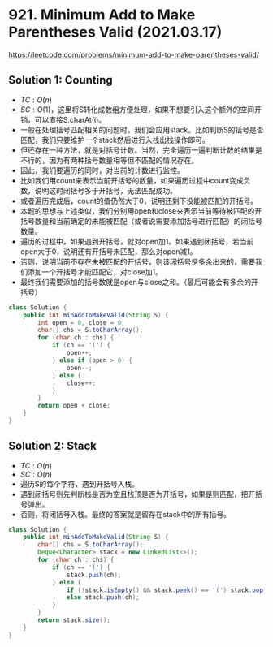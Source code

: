 # 921. Minimum Add to Make Parentheses Valid (2021.03.17)

https://leetcode.com/problems/minimum-add-to-make-parentheses-valid/

## Solution 1: Counting

- $TC:O(n)$
- $SC:O(1)$，这里将S转化成数组方便处理，如果不想要引入这个额外的空间开销，可以直接S.charAt(i)。
- 一般在处理括号匹配相关的问题时，我们会应用stack。比如判断S的括号是否匹配，我们只要维护一个stack然后进行入栈出栈操作即可。
- 但还存在一种方法，就是对括号计数。当然，完全遍历一遍判断计数的结果是不行的，因为有两种括号数量相等但不匹配的情况存在。
- 因此，我们要遍历的同时，对当前的计数进行监控。
- 比如我们用count来表示当前开括号的数量，如果遍历过程中count变成负数，说明这时闭括号多于开括号，无法匹配成功。
- 或者遍历完成后，count的值仍然大于0，说明还剩下没能被匹配的开括号。
- 本题的思想与上述类似，我们分别用open和close来表示当前等待被匹配的开括号数量和当前确定的未能被匹配（或者说需要添加括号进行匹配）的闭括号数量。
- 遍历的过程中，如果遇到开括号，就对open加1。如果遇到闭括号，若当前open大于0，说明还有开括号未匹配，那么对open减1。
- 否则，说明当前不存在未被匹配的开括号，则该闭括号是多余出来的，需要我们添加一个开括号才能匹配它，对close加1。
- 最终我们需要添加的括号数就是open与close之和。（最后可能会有多余的开括号）

```java
class Solution {
    public int minAddToMakeValid(String S) {
        int open = 0, close = 0;
        char[] chs = S.toCharArray();
        for (char ch : chs) {
            if (ch == '(') {
                open++;
            } else if (open > 0) {
                open--;
            } else {
                close++;
            }
        }
        return open + close;
    }
}
```

## Solution 2: Stack

- $TC:O(n)$
- $SC:O(n)$
- 遍历S的每个字符，遇到开括号入栈。
- 遇到闭括号则先判断栈是否为空且栈顶是否为开括号，如果是则匹配，把开括号弹出。
- 否则，将闭括号入栈。最终的答案就是留存在stack中的所有括号。

```java
class Solution {
    public int minAddToMakeValid(String S) {
        char[] chs = S.toCharArray();
        Deque<Character> stack = new LinkedList<>();
        for (char ch : chs) {
            if (ch == '(') {
                stack.push(ch);
            } else {
                if (!stack.isEmpty() && stack.peek() == '(') stack.pop();
                else stack.push(ch);
            }
        }
        return stack.size();
    }
}
```